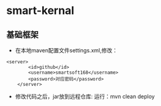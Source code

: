 # smart-kernal

## 基础框架
- 在本地maven配置文件settings.xml,修改：
```
<server>
        <id>github</id>
        <username>smartsoft168</username>
        <password>对应密码</password>
    </server>
```

- 修改代码之后，jar放到远程仓库: 运行：mvn clean deploy


 